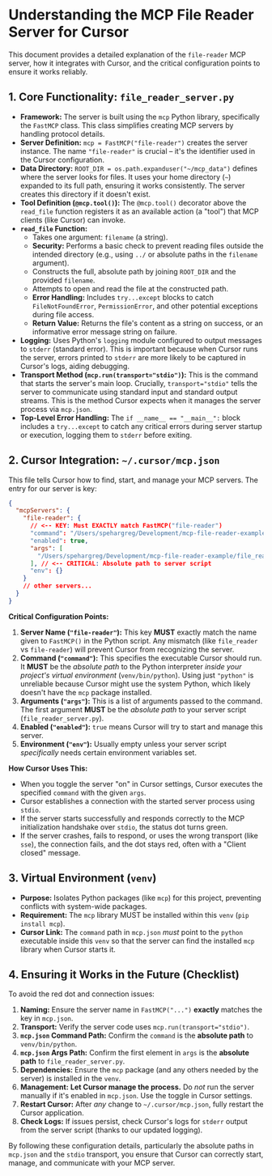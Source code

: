 # Understanding the MCP File Reader Server for Cursor

This document provides a detailed explanation of the `file-reader` MCP server, how it integrates with Cursor, and the critical configuration points to ensure it works reliably.

## 1. Core Functionality: `file_reader_server.py`

- **Framework:** The server is built using the `mcp` Python library, specifically the `FastMCP` class. This class simplifies creating MCP servers by handling protocol details.
- **Server Definition:** `mcp = FastMCP("file-reader")` creates the server instance. The name `"file-reader"` is crucial – it's the identifier used in the Cursor configuration.
- **Data Directory:** `ROOT_DIR = os.path.expanduser("~/mcp_data")` defines where the server looks for files. It uses your home directory (`~`) expanded to its full path, ensuring it works consistently. The server creates this directory if it doesn't exist.
- **Tool Definition (`@mcp.tool()`):** The `@mcp.tool()` decorator above the `read_file` function registers it as an available action (a "tool") that MCP clients (like Cursor) can invoke.
- **`read_file` Function:**
  - Takes one argument: `filename` (a string).
  - **Security:** Performs a basic check to prevent reading files outside the intended directory (e.g., using `../` or absolute paths in the `filename` argument).
  - Constructs the full, absolute path by joining `ROOT_DIR` and the provided `filename`.
  - Attempts to open and read the file at the constructed path.
  - **Error Handling:** Includes `try...except` blocks to catch `FileNotFoundError`, `PermissionError`, and other potential exceptions during file access.
  - **Return Value:** Returns the file's content as a string on success, or an informative error message string on failure.
- **Logging:** Uses Python's `logging` module configured to output messages to `stderr` (standard error). This is important because when Cursor runs the server, errors printed to `stderr` are more likely to be captured in Cursor's logs, aiding debugging.
- **Transport Method (`mcp.run(transport="stdio")`):** This is the command that starts the server's main loop. Crucially, `transport="stdio"` tells the server to communicate using standard input and standard output streams. This is the method Cursor expects when it manages the server process via `mcp.json`.
- **Top-Level Error Handling:** The `if __name__ == "__main__":` block includes a `try...except` to catch any critical errors during server startup or execution, logging them to `stderr` before exiting.

## 2. Cursor Integration: `~/.cursor/mcp.json`

This file tells Cursor how to find, start, and manage your MCP servers. The entry for our server is key:

```json
{
  "mcpServers": {
    "file-reader": {
      // <-- KEY: Must EXACTLY match FastMCP("file-reader")
      "command": "/Users/spehargreg/Development/mcp-file-reader-example/venv/bin/python", // <-- CRITICAL: Absolute path to venv Python
      "enabled": true,
      "args": [
        "/Users/spehargreg/Development/mcp-file-reader-example/file_reader_server.py"
      ], // <-- CRITICAL: Absolute path to server script
      "env": {}
    }
    // other servers...
  }
}
```

**Critical Configuration Points:**

1.  **Server Name (`"file-reader"`):** This key **MUST** exactly match the name given to `FastMCP()` in the Python script. Any mismatch (like `file_reader` vs `file-reader`) will prevent Cursor from recognizing the server.
2.  **Command (`"command"`):** This specifies the executable Cursor should run. It **MUST** be the _absolute path_ to the Python interpreter _inside your project's virtual environment_ (`venv/bin/python`). Using just `"python"` is unreliable because Cursor might use the system Python, which likely doesn't have the `mcp` package installed.
3.  **Arguments (`"args"`):** This is a list of arguments passed to the command. The first argument **MUST** be the _absolute path_ to your server script (`file_reader_server.py`).
4.  **Enabled (`"enabled"`):** `true` means Cursor will try to start and manage this server.
5.  **Environment (`"env"`):** Usually empty unless your server script _specifically_ needs certain environment variables set.

**How Cursor Uses This:**

- When you toggle the server "on" in Cursor settings, Cursor executes the specified `command` with the given `args`.
- Cursor establishes a connection with the started server process using `stdio`.
- If the server starts successfully and responds correctly to the MCP initialization handshake over `stdio`, the status dot turns green.
- If the server crashes, fails to respond, or uses the wrong transport (like `sse`), the connection fails, and the dot stays red, often with a "Client closed" message.

## 3. Virtual Environment (`venv`)

- **Purpose:** Isolates Python packages (like `mcp`) for this project, preventing conflicts with system-wide packages.
- **Requirement:** The `mcp` library MUST be installed within this `venv` (`pip install mcp`).
- **Cursor Link:** The `command` path in `mcp.json` _must_ point to the `python` executable inside this `venv` so that the server can find the installed `mcp` library when Cursor starts it.

## 4. Ensuring it Works in the Future (Checklist)

To avoid the red dot and connection issues:

1.  **Naming:** Ensure the server name in `FastMCP("...")` **exactly** matches the key in `mcp.json`.
2.  **Transport:** Verify the server code uses `mcp.run(transport="stdio")`.
3.  **`mcp.json` Command Path:** Confirm the `command` is the **absolute path** to `venv/bin/python`.
4.  **`mcp.json` Args Path:** Confirm the first element in `args` is the **absolute path** to `file_reader_server.py`.
5.  **Dependencies:** Ensure the `mcp` package (and any others needed by the server) is installed in the `venv`.
6.  **Management:** **Let Cursor manage the process.** Do _not_ run the server manually if it's enabled in `mcp.json`. Use the toggle in Cursor settings.
7.  **Restart Cursor:** After _any_ change to `~/.cursor/mcp.json`, fully restart the Cursor application.
8.  **Check Logs:** If issues persist, check Cursor's logs for `stderr` output from the server script (thanks to our updated logging).

By following these configuration details, particularly the absolute paths in `mcp.json` and the `stdio` transport, you ensure that Cursor can correctly start, manage, and communicate with your MCP server.

